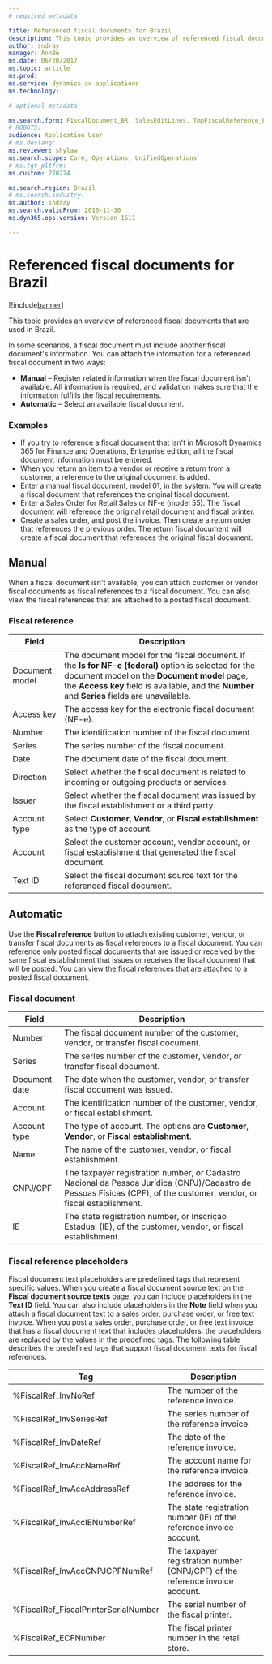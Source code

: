 ```yaml
---
# required metadata

title: Referenced fiscal documents for Brazil
description: This topic provides an overview of referenced fiscal documents that are used in Brazil.
author: sndray
manager: AnnBe
ms.date: 06/20/2017
ms.topic: article
ms.prod: 
ms.service: dynamics-ax-applications
ms.technology: 

# optional metadata

ms.search.form: FiscalDocument_BR, SalesEditLines, TmpFiscalReference_BR
# ROBOTS: 
audience: Application User
# ms.devlang: 
ms.reviewer: shylaw
ms.search.scope: Core, Operations, UnifiedOperations
# ms.tgt_pltfrm: 
ms.custom: 270224

ms.search.region: Brazil
# ms.search.industry: 
ms.author: sndray
ms.search.validFrom: 2016-11-30
ms.dyn365.ops.version: Version 1611

---
```


# Referenced fiscal documents for Brazil

[!include[banner](../includes/banner.md)]


This topic provides an overview of referenced fiscal documents that are used in Brazil.

In some scenarios, a fiscal document must include another fiscal document's information. You can attach the information for a referenced fiscal document in two ways:

-   **Manual** – Register related information when the fiscal document isn't available. All information is required, and validation makes sure that the information fulfills the fiscal requirements.
-   **Automatic** – Select an available fiscal document.

### Examples

-   If you try to reference a fiscal document that isn't in Microsoft Dynamics 365 for Finance and Operations, Enterprise edition, all the fiscal document information must be entered.
-   When you return an item to a vendor or receive a return from a customer, a reference to the original document is added.
-   Enter a manual fiscal document, model 01, in the system. You will create a fiscal document that references the original fiscal document.
-   Enter a Sales Order for Retail Sales or NF-e (model 55). The fiscal document will reference the original retail document and fiscal printer.
-   Create a sales order, and post the invoice. Then create a return order that references the previous order. The return fiscal document will create a fiscal document that references the original fiscal document.

## Manual
When a fiscal document isn't available, you can attach customer or vendor fiscal documents as fiscal references to a fiscal document. You can also view the fiscal references that are attached to a posted fiscal document.

### Fiscal reference

| Field          | Description                                                                                                                                                                                                                                             |
|----------------|---------------------------------------------------------------------------------------------------------------------------------------------------------------------------------------------------------------------------------------------------------|
| Document model | The document model for the fiscal document. If the **Is for NF-e (federal)** option is selected for the document model on the **Document model** page, the **Access key** field is available, and the **Number** and **Series** fields are unavailable. |
| Access key     | The access key for the electronic fiscal document (NF-e).                                                                                                                                                                                               |
| Number         | The identification number of the fiscal document.                                                                                                                                                                                                       |
| Series         | The series number of the fiscal document.                                                                                                                                                                                                               |
| Date           | The document date of the fiscal document.                                                                                                                                                                                                               |
| Direction      | Select whether the fiscal document is related to incoming or outgoing products or services.                                                                                                                                                             |
| Issuer         | Select whether the fiscal document was issued by the fiscal establishment or a third party.                                                                                                                                                             |
| Account type   | Select **Customer**, **Vendor**, or **Fiscal establishment** as the type of account.                                                                                                                                                                    |
| Account        | Select the customer account, vendor account, or fiscal establishment that generated the fiscal document.                                                                                                                                                |
| Text ID        | Select the fiscal document source text for the referenced fiscal document.                                                                                                                                                                              |

## Automatic
Use the **Fiscal reference** button to attach existing customer, vendor, or transfer fiscal documents as fiscal references to a fiscal document. You can reference only posted fiscal documents that are issued or received by the same fiscal establishment that issues or receives the fiscal document that will be posted. You can view the fiscal references that are attached to a posted fiscal document.

### Fiscal document

| Field         | Description                                                                                                                                                           |
|---------------|-----------------------------------------------------------------------------------------------------------------------------------------------------------------------|
| Number        | The fiscal document number of the customer, vendor, or transfer fiscal document.                                                                                      |
| Series        | The series number of the customer, vendor, or transfer fiscal document.                                                                                               |
| Document date | The date when the customer, vendor, or transfer fiscal document was issued.                                                                                           |
| Account       | The identification number of the customer, vendor, or fiscal establishment.                                                                                           |
| Account type  | The type of account. The options are **Customer**, **Vendor**, or **Fiscal establishment**.                                                                           |
| Name          | The name of the customer, vendor, or fiscal establishment.                                                                                                            |
| CNPJ/CPF      | The taxpayer registration number, or Cadastro Nacional da Pessoa Jurídica (CNPJ)/Cadastro de Pessoas Físicas (CPF), of the customer, vendor, or fiscal establishment. |
| IE            | The state registration number, or Inscrição Estadual (IE), of the customer, vendor, or fiscal establishment.                                                          |

### Fiscal reference placeholders

Fiscal document text placeholders are predefined tags that represent specific values. When you create a fiscal document source text on the **Fiscal document source texts** page, you can include placeholders in the **Text ID** field. You can also include placeholders in the **Note** field when you attach a fiscal document text to a sales order, purchase order, or free text invoice. When you post a sales order, purchase order, or free text invoice that has a fiscal document text that includes placeholders, the placeholders are replaced by the values in the predefined tags. The following table describes the predefined tags that support fiscal document texts for fiscal references.

| Tag                                   | Description                                                                   |
|---------------------------------------|-------------------------------------------------------------------------------|
| %FiscalRef\_InvNoRef                  | The number of the reference invoice.                                          |
| %FiscalRef\_InvSeriesRef              | The series number of the reference invoice.                                   |
| %FiscalRef\_InvDateRef                | The date of the reference invoice.                                            |
| %FiscalRef\_InvAccNameRef             | The account name for the reference invoice.                                   |
| %FiscalRef\_InvAccAddressRef          | The address for the reference invoice.                                        |
| %FiscalRef\_InvAccIENumberRef         | The state registration number (IE) of the reference invoice account.          |
| %FiscalRef\_InvAccCNPJCPFNumRef       | The taxpayer registration number (CNPJ/CPF) of the reference invoice account. |
| %FiscalRef\_FiscalPrinterSerialNumber | The serial number of the fiscal printer.                                      |
| %FiscalRef\_ECFNumber                 | The fiscal printer number in the retail store.                                |





